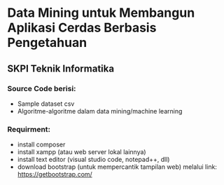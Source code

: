 # Data Mining untuk Membangun Aplikasi Cerdas Berbasis Pengetahuan
## SKPI Teknik Informatika


### Source Code berisi:
- Sample dataset csv
- Algoritme-algoritme dalam data mining/machine learning

### Requirment:
- install composer
- install xampp (atau web server lokal lainnya)
- install text editor (visual studio code, notepad++, dll)
- download bootstrap (untuk mempercantik tampilan web) melalui link: https://getbootstrap.com/
